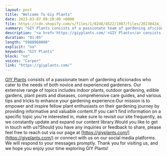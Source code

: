 ```yaml
---
layout: post
title: "Welcome To Giy Plants"
date: 2023-03-07 09:20:00 +0800
file: https://cdn.shopify.com/s/files/1/0248/4522/1987/files/20230424_1.mp3?v=1682303524
summary: "GIY Plants consists of a passionate team of gardening aficionados who cater to the needs of both novice and experienced gardeners. Our extensive range of topics includes indoor plants, outdoor gardening, edible gardens, plant pests and diseases, comprehensive care guides, and various tips and tricks to enhance your gardening experience.Our mission is to empower and inspire fellow plant enthusiasts on their gardening journey by providing informative and valuable content.If you can't find information on a specific topic you're interested in, make sure to revisit our site frequently, as we constantly update and expand our content library.Would you like to get in touch with us?Should you have any inquiries or feedback to share, please feel free to reach out via our page at https://giyplants.com/ or connect with us on our social media platforms. We will respond to your messages promptly. Thank you for visiting us, and we hope you enjoy your time exploring GIY Plants!"
description: "<a href='https://giyplants.com/'>GIY Plants</a> consists of a passionate team of gardening aficionados who cater to the needs of both novice and experienced gardeners. Our extensive range of topics includes indoor plants, outdoor gardening, edible gardens, plant pests and diseases, comprehensive care guides, and various tips and tricks to enhance your gardening experience.Our mission is to empower and inspire fellow plant enthusiasts on their gardening journey by providing informative and valuable content.If you can't find information on a specific topic you're interested in, make sure to revisit our site frequently, as we constantly update and expand our content library.Would you like to get in touch with us?Should you have any inquiries or feedback to share, please feel free to reach out via our page at https://giyplants.com/ or connect with us on our social media platforms. We will respond to your messages promptly. Thank you for visiting us, and we hope you enjoy your time exploring GIY Plants!"
duration: "01:05"
length: "5988960000"
explicit: "no"
keywords: "GIY Plants"
block: "no"
voices: "Carper"
link: "https://giyplants.com/"
---
```


[GIY Plants](https://giyplants.com/) consists of a passionate team of gardening aficionados who cater to the needs of both novice and experienced gardeners. Our extensive range of topics includes indoor plants, outdoor gardening, edible gardens, plant pests and diseases, comprehensive care guides, and various tips and tricks to enhance your gardening experience.Our mission is to empower and inspire fellow plant enthusiasts on their gardening journey by providing informative and valuable content.If you can't find information on a specific topic you're interested in, make sure to revisit our site frequently, as we constantly update and expand our content library.Would you like to get in touch with us?Should you have any inquiries or feedback to share, please feel free to reach out via our page at [https://giyplants.com/](https://giyplants.com/) or connect with us on our social media platforms. We will respond to your messages promptly. Thank you for visiting us, and we hope you enjoy your time exploring GIY Plants!
